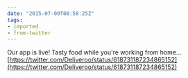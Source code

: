 ```yaml
---
date: "2015-07-09T08:58:25Z"
tags:
- imported
- from-twitter
---
```

Our app is live\! Tasty food while you're working from home… [https://twitter.com/Deliveroo/status/618731187234865152](https://twitter.com/Deliveroo/status/618731187234865152)
